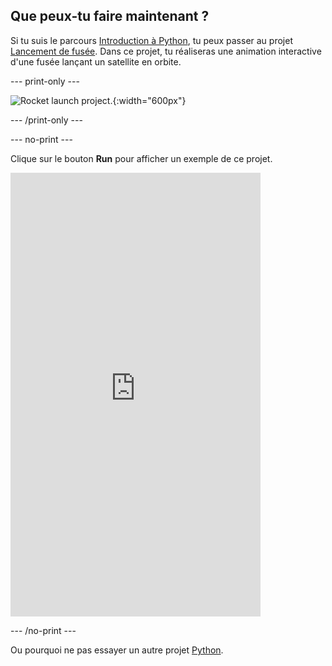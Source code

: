 ## Que peux-tu faire maintenant ?

Si tu suis le parcours [Introduction à Python](https://projects.raspberrypi.org/en/raspberrypi/python-intro), tu peux passer au projet [Lancement de fusée](https://projects.raspberrypi.org/en/projects/rocket-launch). Dans ce projet, tu réaliseras une animation interactive d'une fusée lançant un satellite en orbite.

\--- print-only ---

![Rocket launch project.](images/showcase_rocket.png){:width="600px"}

\--- /print-only ---

\--- no-print ---

Clique sur le bouton **Run** pour afficher un exemple de ce projet.

<iframe src="https://editor.raspberrypi.org/en/embed/viewer/rocket-launch-example" width="400" height="710" frameborder="0" marginwidth="0" marginheight="0" allowfullscreen>
</iframe>

\--- /no-print ---

Ou pourquoi ne pas essayer un autre projet [Python](https://projects.raspberrypi.org/en/projects?software%5B%5D=python).

